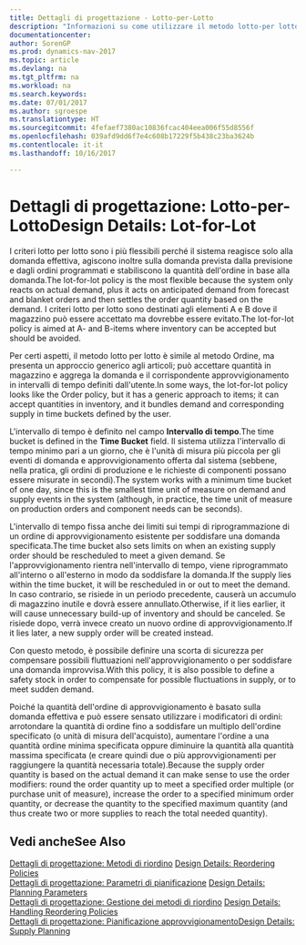 ```yaml
---
title: Dettagli di progettazione - Lotto-per-Lotto
description: "Informazioni su come utilizzare il metodo lotto-per lotto per stabilire la quantità dell'ordine in base alla domanda."
documentationcenter: 
author: SorenGP
ms.prod: dynamics-nav-2017
ms.topic: article
ms.devlang: na
ms.tgt_pltfrm: na
ms.workload: na
ms.search.keywords: 
ms.date: 07/01/2017
ms.author: sgroespe
ms.translationtype: HT
ms.sourcegitcommit: 4fefaef7380ac10836fcac404eea006f55d8556f
ms.openlocfilehash: 039afd9dd6f7e4c608b17229f5b438c23ba3624b
ms.contentlocale: it-it
ms.lasthandoff: 10/16/2017

---
```

# <a name="design-details-lot-for-lot"></a><span data-ttu-id="334da-103">Dettagli di progettazione: Lotto-per-Lotto</span><span class="sxs-lookup"><span data-stu-id="334da-103">Design Details: Lot-for-Lot</span></span>
<span data-ttu-id="334da-104">I criteri lotto per lotto sono i più flessibili perché il sistema reagisce solo alla domanda effettiva, agiscono inoltre sulla domanda prevista dalla previsione e dagli ordini programmati e stabiliscono la quantità dell'ordine in base alla domanda.</span><span class="sxs-lookup"><span data-stu-id="334da-104">The lot-for-lot policy is the most flexible because the system only reacts on actual demand, plus it acts on anticipated demand from forecast and blanket orders and then settles the order quantity based on the demand.</span></span> <span data-ttu-id="334da-105">I criteri lotto per lotto sono destinati agli elementi A e B dove il magazzino può essere accettato ma dovrebbe essere evitato.</span><span class="sxs-lookup"><span data-stu-id="334da-105">The lot-for-lot policy is aimed at A- and B-items where inventory can be accepted but should be avoided.</span></span>  
  
<span data-ttu-id="334da-106">Per certi aspetti, il metodo lotto per lotto è simile al metodo Ordine, ma presenta un approccio generico agli articoli; può accettare quantità in magazzino e aggrega la domanda e il corrispondente approvvigionamento in intervalli di tempo definiti dall'utente.</span><span class="sxs-lookup"><span data-stu-id="334da-106">In some ways, the lot-for-lot policy looks like the Order policy, but it has a generic approach to items; it can accept quantities in inventory, and it bundles demand and corresponding supply in time buckets defined by the user.</span></span>  
  
<span data-ttu-id="334da-107">L'intervallo di tempo è definito nel campo **Intervallo di tempo**.</span><span class="sxs-lookup"><span data-stu-id="334da-107">The time bucket is defined in the **Time Bucket** field.</span></span> <span data-ttu-id="334da-108">Il sistema utilizza l'intervallo di tempo minimo pari a un giorno, che è l'unità di misura più piccola per gli eventi di domanda e approvvigionamento offerta dal sistema (sebbene, nella pratica, gli ordini di produzione e le richieste di componenti possano essere misurate in secondi).</span><span class="sxs-lookup"><span data-stu-id="334da-108">The system works with a minimum time bucket of one day, since this is the smallest time unit of measure on demand and supply events in the system (although, in practice, the time unit of measure on production orders and component needs can be seconds).</span></span>  
  
<span data-ttu-id="334da-109">L'intervallo di tempo fissa anche dei limiti sui tempi di riprogrammazione di un ordine di approvvigionamento esistente per soddisfare una domanda specificata.</span><span class="sxs-lookup"><span data-stu-id="334da-109">The time bucket also sets limits on when an existing supply order should be rescheduled to meet a given demand.</span></span> <span data-ttu-id="334da-110">Se l'approvvigionamento rientra nell'intervallo di tempo, viene riprogrammato all'interno o all'esterno in modo da soddisfare la domanda.</span><span class="sxs-lookup"><span data-stu-id="334da-110">If the supply lies within the time bucket, it will be rescheduled in or out to meet the demand.</span></span> <span data-ttu-id="334da-111">In caso contrario, se risiede in un periodo precedente, causerà un accumulo di magazzino inutile e dovrà essere annullato.</span><span class="sxs-lookup"><span data-stu-id="334da-111">Otherwise, if it lies earlier, it will cause unnecessary build-up of inventory and should be canceled.</span></span> <span data-ttu-id="334da-112">Se risiede dopo, verrà invece creato un nuovo ordine di approvvigionamento.</span><span class="sxs-lookup"><span data-stu-id="334da-112">If it lies later, a new supply order will be created instead.</span></span>  
  
<span data-ttu-id="334da-113">Con questo metodo, è possibile definire una scorta di sicurezza per compensare possibili fluttuazioni nell'approvvigionamento o per soddisfare una domanda improvvisa.</span><span class="sxs-lookup"><span data-stu-id="334da-113">With this policy, it is also possible to define a safety stock in order to compensate for possible fluctuations in supply, or to meet sudden demand.</span></span>  
  
<span data-ttu-id="334da-114">Poiché la quantità dell'ordine di approvvigionamento è basato sulla domanda effettiva e può essere sensato utilizzare i modificatori di ordini: arrotondare la quantità di ordine fino a soddisfare un multiplo dell'ordine specificato (o unità di misura dell'acquisto), aumentare l'ordine a una quantità ordine minima specificata oppure diminuire la quantità alla quantità massima specificata (e creare quindi due o più approvvigionamenti per raggiungere la quantità necessaria totale).</span><span class="sxs-lookup"><span data-stu-id="334da-114">Because the supply order quantity is based on the actual demand it can make sense to use the order modifiers: round the order quantity up to meet a specified order multiple (or purchase unit of measure), increase the order to a specified minimum order quantity, or decrease the quantity to the specified maximum quantity (and thus create two or more supplies to reach the total needed quantity).</span></span>  
  
## <a name="see-also"></a><span data-ttu-id="334da-115">Vedi anche</span><span class="sxs-lookup"><span data-stu-id="334da-115">See Also</span></span>  
<span data-ttu-id="334da-116">[Dettagli di progettazione: Metodi di riordino](design-details-reordering-policies.md) </span><span class="sxs-lookup"><span data-stu-id="334da-116">[Design Details: Reordering Policies](design-details-reordering-policies.md) </span></span>  
<span data-ttu-id="334da-117">[Dettagli di progettazione: Parametri di pianificazione](design-details-planning-parameters.md) </span><span class="sxs-lookup"><span data-stu-id="334da-117">[Design Details: Planning Parameters](design-details-planning-parameters.md) </span></span>  
<span data-ttu-id="334da-118">[Dettagli di progettazione: Gestione dei metodi di riordino](design-details-handling-reordering-policies.md) </span><span class="sxs-lookup"><span data-stu-id="334da-118">[Design Details: Handling Reordering Policies](design-details-handling-reordering-policies.md) </span></span>  
[<span data-ttu-id="334da-119">Dettagli di progettazione: Pianificazione approvvigionamento</span><span class="sxs-lookup"><span data-stu-id="334da-119">Design Details: Supply Planning</span></span>](design-details-supply-planning.md)
